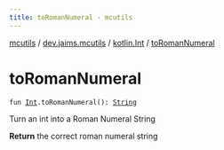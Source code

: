 ```yaml
---
title: toRomanNumeral - mcutils
---
```


[mcutils](../../index.html) / [dev.jaims.mcutils](../index.html) / [kotlin.Int](index.html) / [toRomanNumeral](./to-roman-numeral.html)

# toRomanNumeral

`fun `[`Int`](https://kotlinlang.org/api/latest/jvm/stdlib/kotlin/-int/index.html)`.toRomanNumeral(): `[`String`](https://kotlinlang.org/api/latest/jvm/stdlib/kotlin/-string/index.html)

Turn an int into a Roman Numeral String

**Return**
the correct roman numeral string

